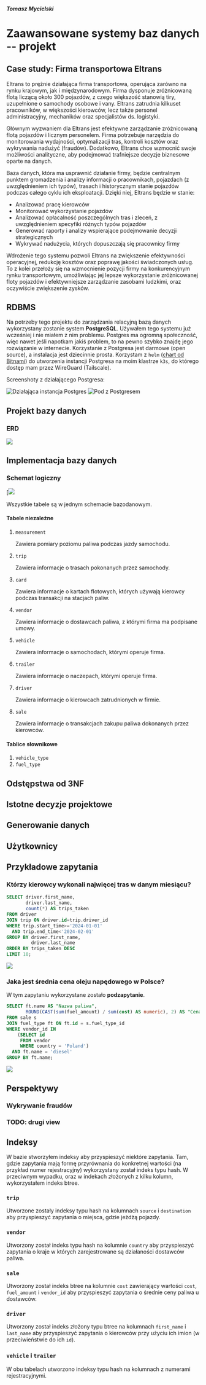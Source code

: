 ##### Tomasz Mycielski

# Zaawansowane systemy baz danych -- projekt

## Case study: Firma transportowa Eltrans

Eltrans to prężnie działająca firma transportowa, operująca zarówno na rynku krajowym, jak i międzynarodowym. Firma dysponuje zróżnicowaną flotą liczącą około 300 pojazdów, z czego większość stanowią tiry, uzupełnione o samochody osobowe i vany. Eltrans zatrudnia kilkuset pracowników, w większości kierowców, lecz także personel administracyjny, mechaników oraz specjalistów ds. logistyki.

Głównym wyzwaniem dla Eltrans jest efektywne zarządzanie zróżnicowaną flotą pojazdów i licznym personelem. Firma potrzebuje narzędzia do monitorowania wydajności, optymalizacji tras, kontroli kosztów oraz wykrywania nadużyć (fraudów). Dodatkowo, Eltrans chce wzmocnić swoje możliwości analityczne, aby podejmować trafniejsze decyzje biznesowe oparte na danych.

Baza danych, która ma usprawnić działanie firmy, będzie centralnym punktem gromadzenia i analizy informacji o pracownikach, pojazdach (z uwzględnieniem ich typów), trasach i historycznym stanie pojazdów podczas całego cyklu ich eksploatacji. Dzięki niej, Eltrans będzie w stanie:

- Analizować pracę kierowców
- Monitorować wykorzystanie pojazdów
- Analizować opłacalność poszczególnych tras i zleceń, z uwzględnieniem specyfiki różnych typów pojazdów
- Generować raporty i analizy wspierające podejmowanie decyzji strategicznych
- Wykrywać nadużycia, których dopuszczają się pracownicy firmy

Wdrożenie tego systemu pozwoli Eltrans na zwiększenie efektywności operacyjnej, redukcję kosztów oraz poprawę jakości świadczonych usług. To z kolei przełoży się na wzmocnienie pozycji firmy na konkurencyjnym rynku transportowym, umożliwiając jej lepsze wykorzystanie zróżnicowanej floty pojazdów i efektywniejsze zarządzanie zasobami ludzkimi, oraz oczywiście zwiększenie zysków.

## RDBMS

Na potrzeby tego projektu do zarządzania relacyjną bazą danych wykorzystany zostanie system **PostgreSQL**. Używałem tego systemu już wcześniej i nie miałem z nim problemu. Postgres ma ogromną społeczność, więc nawet jeśli napotkam jakiś problem, to na pewno szybko znajdę jego rozwiązanie w internecie. Korzystanie z Postgresa jest darmowe (open source), a instalacja jest dziecinnie prosta. Korzystam z `helm` ([chart od Bitnami](https://bitnami.com/stack/postgresql/helm)) do utworzenia instancji Postgresa na moim klastrze `k3s`, do którego dostęp mam przez WireGuard (Tailscale).

Screenshoty z działającego Postgresa:

![Działająca instancja Postgres](case_study/psql.png)
![Pod z Postgresem](case_study/postgres_pod.png)

## Projekt bazy danych

### ERD

[![](https://mermaid.ink/img/pako:eNp9ksGOgyAQhl-FzLl9AW-mkqxJ291otycvs4rVVMQAtjHquy9IWZs2WU7w55v55wdGyEXBIAAmoxovEnnWErNOSfzldmf6Ee_21MthvKeJO6Shl6MkPnv1QMP0O6EHejw5YRcmkW91jD4NtlqQWWy3YvJ9SUAy0HhlLbnXusrghZwmP85CFrK-_YO6qZ7An8Fib2O-tF5nKKXga4WN61GbyXIdDoqUQnr7Z8al9d0U6RrMGUHt2fV23itqpXqmVm8XhUyTua3xz70STbFAsAHOJMe6MC852hJjWjHOMljio7xabDYc9lqkQ5tDoGXPNiBFf6kgKLFR5tR3BWr2-AkPdf4Fgmqj0g?type=png)](https://mermaid.live/edit#pako:eNp9ksGOgyAQhl-FzLl9AW-mkqxJ291otycvs4rVVMQAtjHquy9IWZs2WU7w55v55wdGyEXBIAAmoxovEnnWErNOSfzldmf6Ee_21MthvKeJO6Shl6MkPnv1QMP0O6EHejw5YRcmkW91jD4NtlqQWWy3YvJ9SUAy0HhlLbnXusrghZwmP85CFrK-_YO6qZ7An8Fib2O-tF5nKKXga4WN61GbyXIdDoqUQnr7Z8al9d0U6RrMGUHt2fV23itqpXqmVm8XhUyTua3xz70STbFAsAHOJMe6MC852hJjWjHOMljio7xabDYc9lqkQ5tDoGXPNiBFf6kgKLFR5tR3BWr2-AkPdf4Fgmqj0g)

## Implementacja bazy danych

### Schemat logiczny

[![](case_study/baza-erd.png)

Wszystkie tabele są w jednym schemacie bazodanowym.

#### Tabele niezależne

1. `measurement`

    Zawiera pomiary poziomu paliwa podczas jazdy samochodu.

2. `trip`

    Zawiera informacje o trasach pokonanych przez samochody.

3. `card`

    Zawiera informacje o kartach flotowych, których używają kierowcy podczas transakcji na stacjach paliw.

4. `vendor`

    Zawiera informacje o dostawcach paliwa, z którymi firma ma podpisane umowy.

5. `vehicle`

    Zawiera informacje o samochodach, którymi operuje firma.

6. `trailer`

    Zawiera informacje o naczepach, którymi operuje firma.

7. `driver`

    Zawiera informacje o kierowcach zatrudnionych w firmie.

8. `sale`

    Zawiera informacje o transakcjach zakupu paliwa dokonanych przez kierowców.

#### Tablice słownikowe

1. `vehicle_type`
2. `fuel_type`

## Odstępstwa od 3NF

## Istotne decyzje projektowe

## Generowanie danych

## Użytkownicy

## Przykładowe zapytania

### Którzy kierowcy wykonali najwięcej tras w danym miesiącu?

```sql
SELECT driver.first_name,
       driver.last_name,
       count(*) AS trips_taken
FROM driver
JOIN trip ON driver.id=trip.driver_id
WHERE trip.start_time>='2024-01-01'
  AND trip.end_time<'2024-02-01'
GROUP BY driver.first_name,
         driver.last_name
ORDER BY trips_taken DESC
LIMIT 10;
```
![](query_results/top_drivers.png)

### Jaka jest średnia cena oleju napędowego w Polsce?

W tym zapytaniu wykorzystane zostało **podzapytanie**.

```sql
SELECT ft.name AS "Nazwa paliwa",
       ROUND(CAST(sum(fuel_amount) / sum(cost) AS numeric), 2) AS "Cena paliwa [EUR]"
FROM sale s
JOIN fuel_type ft ON ft.id = s.fuel_type_id
WHERE vendor_id IN
    (SELECT id
     FROM vendor
     WHERE country = 'Poland')
  AND ft.name = 'diesel'
GROUP BY ft.name;
```

![](query_results/diesel_price.png)

## Perspektywy

### Wykrywanie fraudów

### TODO: drugi view

## Indeksy

W bazie stworzyłem indeksy aby przyspieszyć niektóre zapytania. Tam, gdzie zapytania mają formę przyrównania do konkretnej wartości (na przykład numer rejestracyjny) wykorzystany został indeks typu hash. W przeciwnym wypadku, oraz w indekach złożonych z kilku kolumn, wykorzystałem indeks btree.

### `trip`

Utworzone zostały indeksy typu hash na kolumnach `source` i `destination` aby przyspieszyć zapytania o miejsca, gdzie jeżdżą pojazdy.

### `vendor`

Utworzony został indeks typu hash na kolumnie `country` aby przyspieszyć zapytania o kraje w których zarejestrowane są działaności dostawców paliwa.

### `sale`

Utworzony został indeks btree na kolumnie `cost` zawierający wartości `cost`, `fuel_amount` i `vendor_id` aby przyspieszyć zapytania o średnie ceny paliwa u dostawców.

### `driver`

Utworzony został indeks złożony typu btree na kolumnach `first_name` i `last_name` aby przyspieszyć zapytania o kierowców przy użyciu ich imion (w przeciwieństwie do ich `id`).

### `vehicle` i `trailer`

W obu tabelach utworzono indeksy typu hash na kolumnach z numerami rejestracyjnymi.
